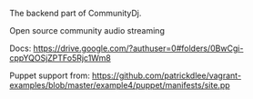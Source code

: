 The backend part of CommunityDj.

Open source community audio streaming 

Docs:
https://drive.google.com/?authuser=0#folders/0BwCgi-cppYQOSjZPTFo5Rjc1Wm8

Puppet support from:
https://github.com/patrickdlee/vagrant-examples/blob/master/example4/puppet/manifests/site.pp
